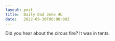 ```yaml
---
layout: post
title:  Daily Dad Joke 4U
date:   2022-09-30T00:00:00Z
---
```

Did you hear about the circus fire? It was in tents.

